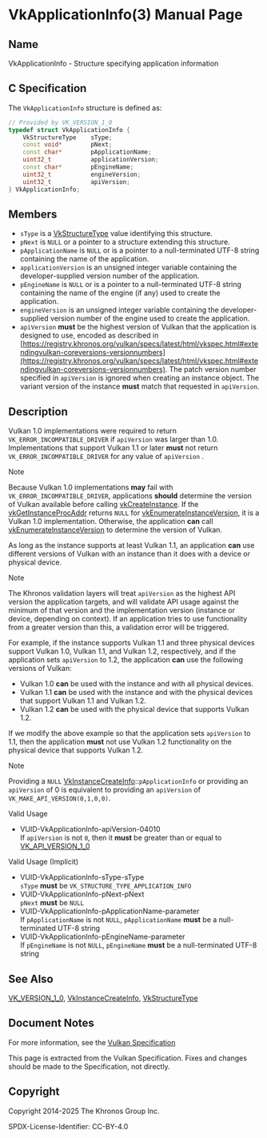 # VkApplicationInfo(3) Manual Page

## Name

VkApplicationInfo - Structure specifying application information



## [](#_c_specification)C Specification

The `VkApplicationInfo` structure is defined as:

```c++
// Provided by VK_VERSION_1_0
typedef struct VkApplicationInfo {
    VkStructureType    sType;
    const void*        pNext;
    const char*        pApplicationName;
    uint32_t           applicationVersion;
    const char*        pEngineName;
    uint32_t           engineVersion;
    uint32_t           apiVersion;
} VkApplicationInfo;
```

## [](#_members)Members

- `sType` is a [VkStructureType](https://registry.khronos.org/vulkan/specs/latest/man/html/VkStructureType.html) value identifying this structure.
- `pNext` is `NULL` or a pointer to a structure extending this structure.
- `pApplicationName` is `NULL` or is a pointer to a null-terminated UTF-8 string containing the name of the application.
- `applicationVersion` is an unsigned integer variable containing the developer-supplied version number of the application.
- `pEngineName` is `NULL` or is a pointer to a null-terminated UTF-8 string containing the name of the engine (if any) used to create the application.
- `engineVersion` is an unsigned integer variable containing the developer-supplied version number of the engine used to create the application.
- `apiVersion` **must** be the highest version of Vulkan that the application is designed to use, encoded as described in [https://registry.khronos.org/vulkan/specs/latest/html/vkspec.html#extendingvulkan-coreversions-versionnumbers](https://registry.khronos.org/vulkan/specs/latest/html/vkspec.html#extendingvulkan-coreversions-versionnumbers). The patch version number specified in `apiVersion` is ignored when creating an instance object. The variant version of the instance **must** match that requested in `apiVersion`.

## [](#_description)Description

Vulkan 1.0 implementations were required to return `VK_ERROR_INCOMPATIBLE_DRIVER` if `apiVersion` was larger than 1.0. Implementations that support Vulkan 1.1 or later **must** not return `VK_ERROR_INCOMPATIBLE_DRIVER` for any value of `apiVersion` .

Note

Because Vulkan 1.0 implementations **may** fail with `VK_ERROR_INCOMPATIBLE_DRIVER`, applications **should** determine the version of Vulkan available before calling [vkCreateInstance](https://registry.khronos.org/vulkan/specs/latest/man/html/vkCreateInstance.html). If the [vkGetInstanceProcAddr](https://registry.khronos.org/vulkan/specs/latest/man/html/vkGetInstanceProcAddr.html) returns `NULL` for [vkEnumerateInstanceVersion](https://registry.khronos.org/vulkan/specs/latest/man/html/vkEnumerateInstanceVersion.html), it is a Vulkan 1.0 implementation. Otherwise, the application **can** call [vkEnumerateInstanceVersion](https://registry.khronos.org/vulkan/specs/latest/man/html/vkEnumerateInstanceVersion.html) to determine the version of Vulkan.

As long as the instance supports at least Vulkan 1.1, an application **can** use different versions of Vulkan with an instance than it does with a device or physical device.

Note

The Khronos validation layers will treat `apiVersion` as the highest API version the application targets, and will validate API usage against the minimum of that version and the implementation version (instance or device, depending on context). If an application tries to use functionality from a greater version than this, a validation error will be triggered.

For example, if the instance supports Vulkan 1.1 and three physical devices support Vulkan 1.0, Vulkan 1.1, and Vulkan 1.2, respectively, and if the application sets `apiVersion` to 1.2, the application **can** use the following versions of Vulkan:

- Vulkan 1.0 **can** be used with the instance and with all physical devices.
- Vulkan 1.1 **can** be used with the instance and with the physical devices that support Vulkan 1.1 and Vulkan 1.2.
- Vulkan 1.2 **can** be used with the physical device that supports Vulkan 1.2.

If we modify the above example so that the application sets `apiVersion` to 1.1, then the application **must** not use Vulkan 1.2 functionality on the physical device that supports Vulkan 1.2.

Note

Providing a `NULL` [VkInstanceCreateInfo](https://registry.khronos.org/vulkan/specs/latest/man/html/VkInstanceCreateInfo.html)::`pApplicationInfo` or providing an `apiVersion` of 0 is equivalent to providing an `apiVersion` of `VK_MAKE_API_VERSION(0,1,0,0)`.

Valid Usage

- [](#VUID-VkApplicationInfo-apiVersion-04010)VUID-VkApplicationInfo-apiVersion-04010  
  If `apiVersion` is not `0`, then it **must** be greater than or equal to [VK\_API\_VERSION\_1\_0](https://registry.khronos.org/vulkan/specs/latest/man/html/VK_API_VERSION_1_0.html)

Valid Usage (Implicit)

- [](#VUID-VkApplicationInfo-sType-sType)VUID-VkApplicationInfo-sType-sType  
  `sType` **must** be `VK_STRUCTURE_TYPE_APPLICATION_INFO`
- [](#VUID-VkApplicationInfo-pNext-pNext)VUID-VkApplicationInfo-pNext-pNext  
  `pNext` **must** be `NULL`
- [](#VUID-VkApplicationInfo-pApplicationName-parameter)VUID-VkApplicationInfo-pApplicationName-parameter  
  If `pApplicationName` is not `NULL`, `pApplicationName` **must** be a null-terminated UTF-8 string
- [](#VUID-VkApplicationInfo-pEngineName-parameter)VUID-VkApplicationInfo-pEngineName-parameter  
  If `pEngineName` is not `NULL`, `pEngineName` **must** be a null-terminated UTF-8 string

## [](#_see_also)See Also

[VK\_VERSION\_1\_0](https://registry.khronos.org/vulkan/specs/latest/man/html/VK_VERSION_1_0.html), [VkInstanceCreateInfo](https://registry.khronos.org/vulkan/specs/latest/man/html/VkInstanceCreateInfo.html), [VkStructureType](https://registry.khronos.org/vulkan/specs/latest/man/html/VkStructureType.html)

## [](#_document_notes)Document Notes

For more information, see the [Vulkan Specification](https://registry.khronos.org/vulkan/specs/latest/html/vkspec.html#VkApplicationInfo)

This page is extracted from the Vulkan Specification. Fixes and changes should be made to the Specification, not directly.

## [](#_copyright)Copyright

Copyright 2014-2025 The Khronos Group Inc.

SPDX-License-Identifier: CC-BY-4.0